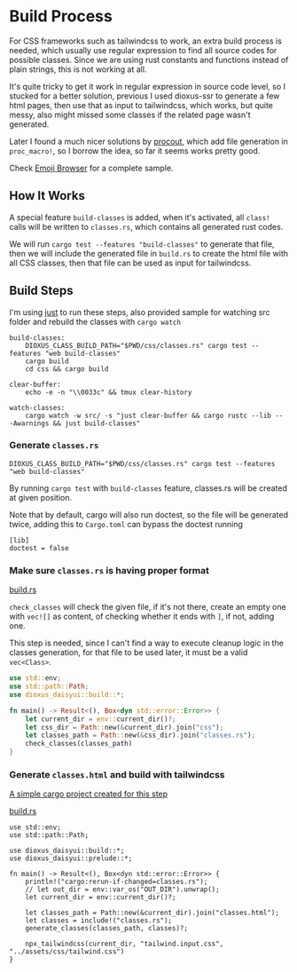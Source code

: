 # Build Process

For CSS frameworks such as tailwindcss to work, an extra build process is needed, which usually use regular expression to find all source codes for possible classes. Since we are using rust constants and functions instead of plain strings, this is not working at all.

It's quite tricky to get it work in regular expression in source code level, so I stucked for a better solution, previous I used dioxus-ssr to generate a few html pages, then use that as input to tailwindcss, which works, but quite messy, also might missed some classes if the related page wasn't generated.

Later I found a much nicer solutions by [procout](https://github.com/plasticartsshow/procout), which add file generation in `proc_macro!`, so I borrow the idea, so far it seems works pretty good.

Check [Emoji Browser](https://github.com/edger-dev/dioxus-class/tree/main/demos/emoji-browser) for a complete sample.

## How It Works

A special feature `build-classes` is added, when it's activated, all `class!` calls will be written to `classes.rs`, which contains all generated rust codes.

We will run `cargo test --features "build-classes"` to generate that file, then we will include the generated file in `build.rs` to create the html file with all CSS classes, then that file can be used as input for tailwindcss.

## Build Steps

I'm using [just](https://github.com/casey/just) to run these steps, also provided sample for watching src folder and rebuild the classes with `cargo watch`

```just
build-classes:
    DIOXUS_CLASS_BUILD_PATH="$PWD/css/classes.rs" cargo test --features "web build-classes"
    cargo build
    cd css && cargo build

clear-buffer:
    echo -e -n "\\0033c" && tmux clear-history

watch-classes:
    cargo watch -w src/ -s "just clear-buffer && cargo rustc --lib -- -Awarnings && just build-classes"
```


### Generate `classes.rs`

`DIOXUS_CLASS_BUILD_PATH="$PWD/css/classes.rs" cargo test --features "web build-classes"`

By running `cargo test` with `build-classes` feature, classes.rs will be created at given position.

Note that by default, cargo will also run doctest, so the file will be generated twice, adding this to `Cargo.toml` can bypass the doctest running

```
[lib]
doctest = false
```

### Make sure `classes.rs` is having proper format

[build.rs](https://github.com/edger-dev/dioxus-class/tree/main/demos/emoji-browser/build.rs)

`check_classes` will check the given file, if it's not there, create an empty one with `vec![]` as content, of checking whether it ends with `]`, if not, adding one. 

This step is needed, since I can't find a way to execute cleanup logic in the classes generation, for that file to be used later, it must be a valid `vec<Class>`. 

```rust
use std::env;
use std::path::Path;
use dioxus_daisyui::build::*;

fn main() -> Result<(), Box<dyn std::error::Error>> {
    let current_dir = env::current_dir()?;
    let css_dir = Path::new(&current_dir).join("css");
    let classes_path = Path::new(&css_dir).join("classes.rs");
    check_classes(classes_path)
}
```

### Generate `classes.html` and build with tailwindcss

[A simple cargo project created for this step](https://github.com/edger-dev/dioxus-class/tree/main/demos/emoji-browser/css)

[build.rs](https://github.com/edger-dev/dioxus-class/tree/main/demos/emoji-browser/css/build.rs)

```
use std::env;
use std::path::Path;

use dioxus_daisyui::build::*;
use dioxus_daisyui::prelude::*;

fn main() -> Result<(), Box<dyn std::error::Error>> {
    println!("cargo:rerun-if-changed=classes.rs");
    // let out_dir = env::var_os("OUT_DIR").unwrap();
    let current_dir = env::current_dir()?;

    let classes_path = Path::new(&current_dir).join("classes.html");
    let classes = include!("classes.rs");
    generate_classes(classes_path, classes)?;
    
    npx_tailwindcss(current_dir, "tailwind.input.css", "../assets/css/tailwind.css")
}

```